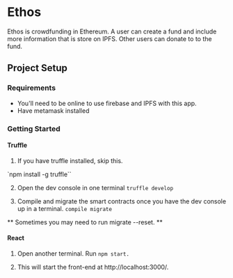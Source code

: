 # Ethos

Ethos is crowdfunding in Ethereum. A user can create a fund and include more information that is store on IPFS. Other users can donate to to the fund.

## Project Setup

### Requirements
* You'll need to be online to use firebase and IPFS with this app.
* Have metamask installed

### Getting Started

#### Truffle
1. If you have truffle installed, skip this.

`npm install -g truffle``

2. Open the dev console in one terminal
``truffle develop``

3. Compile and migrate the smart contracts once you have the dev console up in a terminal.
``compile
migrate``

** Sometimes you may need to run migrate --reset. **

#### React

1. Open another terminal. Run
``npm start.``

2. This will start the front-end at http://localhost:3000/.
